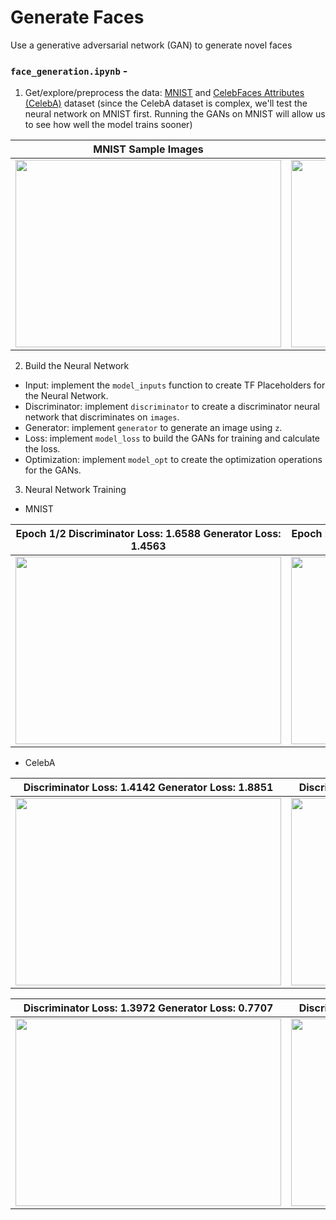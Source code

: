 # Generate Faces

Use a generative adversarial network (GAN) to generate novel faces

### `face_generation.ipynb` -

1. Get/explore/preprocess the data: [MNIST](http://yann.lecun.com/exdb/mnist/) and [CelebFaces Attributes (CelebA)](http://mmlab.ie.cuhk.edu.hk/projects/CelebA.html) dataset (since the CelebA dataset is complex, we'll test the neural network on MNIST first. Running the GANs on MNIST will allow us to see how well the model trains sooner)

MNIST Sample Images | CelebA Sample Images   
:------------------:|:------------------:
<img src="https://github.com/LuLi0077/DL/blob/master/Generative_Adversarial_Network/Generate_Faces/assets/mnist.png" width="425" height="300"> | <img src="https://github.com/LuLi0077/DL/blob/master/Generative_Adversarial_Network/Generate_Faces/assets/celeba.png" width="425" height="300">  

2. Build the Neural Network

* Input: implement the `model_inputs` function to create TF Placeholders for the Neural Network.
* Discriminator: implement `discriminator` to create a discriminator neural network that discriminates on `images`.
* Generator: implement `generator` to generate an image using `z`. 
* Loss: implement `model_loss` to build the GANs for training and calculate the loss.
* Optimization: implement `model_opt` to create the optimization operations for the GANs. 

3. Neural Network Training

* MNIST

Epoch 1/2 Discriminator Loss: 1.6588 Generator Loss: 1.4563 | Epoch 2/2 Discriminator Loss: 1.2029 Generator Loss: 1.1814    
:----------------------------------------------------------:|:----------------------------------------------------------:
<img src="https://github.com/LuLi0077/DL/blob/master/Generative_Adversarial_Network/Generate_Faces/assets/mnist1.png" width="425" height="300"> | <img src="https://github.com/LuLi0077/DL/blob/master/Generative_Adversarial_Network/Generate_Faces/assets/mnist2.png" width="425" height="300">

* CelebA

Discriminator Loss: 1.4142 Generator Loss: 1.8851 | Discriminator Loss: 1.4052 Generator Loss: 0.7814    
:------------------------------------------------:|:------------------------------------------------:
<img src="https://github.com/LuLi0077/DL/blob/master/Generative_Adversarial_Network/Generate_Faces/assets/celeba1.png" width="425" height="300"> | <img src="https://github.com/LuLi0077/DL/blob/master/Generative_Adversarial_Network/Generate_Faces/assets/celeba2.png" width="425" height="300">

Discriminator Loss: 1.3972 Generator Loss: 0.7707 | Discriminator Loss: 1.3767 Generator Loss: 0.6612   
:------------------------------------------------:|:------------------------------------------------:
<img src="https://github.com/LuLi0077/DL/blob/master/Generative_Adversarial_Network/Generate_Faces/assets/celeba3.png" width="425" height="300"> | <img src="https://github.com/LuLi0077/DL/blob/master/Generative_Adversarial_Network/Generate_Faces/assets/celeba4.png" width="425" height="300">

